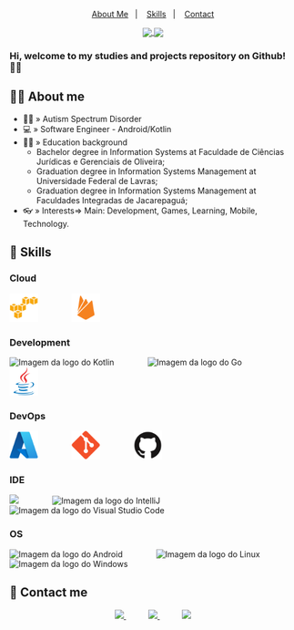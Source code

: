 <p align="center">
  <a href="#aboutme">About Me</a>&nbsp;&nbsp;&nbsp;|&nbsp;&nbsp;&nbsp;
  <a href="#skills">Skills</a>&nbsp;&nbsp;&nbsp;|&nbsp;&nbsp;&nbsp;
  <a href="#contactme">Contact</a>
</p>

<p align="center">
  <a href="https://github.com/anuraghazra/github-readme-stats">
    <img
      align="center"
      src="https://github-readme-stats.vercel.app/api/top-langs/?username=Kallrish&theme=chartreuse-dark&layout=compact"
    />
  </a>
  <a href="https://github.com/anuraghazra/github-readme-stats">
    <img
      align="center"
      src="https://github-readme-stats.vercel.app/api?username=Kallrish&count_private=true&show_icons=true&theme=chartreuse-dark&custom_title=Github%20Status&hide=issues"
    />
  </a>
</p>

### Hi, welcome to my studies and projects repository on Github! 🙋‍♂️

<p id ="aboutme" align="left"></p>

## 🐱‍💻 About me 

- 👨‍🦽  » Autism Spectrum Disorder
- 💻  » Software Engineer - Android/Kotlin
- 👨‍🎓  » Education background
  - Bachelor degree in Information Systems at Faculdade de Ciências Jurídicas e Gerenciais de Oliveira;
  - Graduation degree in Information Systems Management at Universidade Federal de Lavras;
  - Graduation degree in Information Systems Management at Faculdades Integradas de Jacarepaguá;
- 👓  » Interests=> Main: Development, Games, Learning, Mobile, Technology.

<p id ="skills" align="left"></p>

## 💪 Skills

### Cloud
<p>  
    <img height="50" src="https://raw.githubusercontent.com/devicons/devicon/master/icons/amazonwebservices/amazonwebservices-original.svg" alt="Imagem da logo da Amazon Web Services" title="Amazon Web Services">
    &nbsp;&nbsp;&nbsp;&nbsp;&nbsp;&nbsp;&nbsp;&nbsp;&nbsp;&nbsp;&nbsp;&nbsp;&nbsp;
    <img height="50" src="https://raw.githubusercontent.com/devicons/devicon/master/icons/firebase/firebase-plain.svg" alt="Imagem da logo do Firebase" title="Firebase">
<p></p>

### Development
<p>
    <img height="50" src="https://cdn.jsdelivr.net/gh/devicons/devicon/icons/kotlin/kotlin-original.svg" alt="Imagem da logo do Kotlin" title="Kotlin">
    &nbsp;&nbsp;&nbsp;&nbsp;&nbsp;&nbsp;&nbsp;&nbsp;&nbsp;&nbsp;&nbsp;&nbsp;&nbsp;
    <img height="50" src="https://cdn.jsdelivr.net/gh/devicons/devicon/icons/go/go-original-wordmark.svg" alt="Imagem da logo do Go" title="Go">
    &nbsp;&nbsp;&nbsp;&nbsp;&nbsp;&nbsp;&nbsp;&nbsp;&nbsp;&nbsp;&nbsp;&nbsp;&nbsp;
    <img height="50" src="https://raw.githubusercontent.com/devicons/devicon/master/icons/java/java-original.svg" alt="Imagem da logo do Java" title="Java">
<p></p>

### DevOps
<p>
    <img height="50" src="https://raw.githubusercontent.com/devicons/devicon/master/icons/azure/azure-original.svg" alt="Imagem da logo do Azure DevOps" title="Azure DevOps">
    &nbsp;&nbsp;&nbsp;&nbsp;&nbsp;&nbsp;&nbsp;&nbsp;&nbsp;&nbsp;&nbsp;&nbsp;&nbsp;
    <img height="50" src="https://raw.githubusercontent.com/devicons/devicon/master/icons/git/git-original.svg" alt="Imagem da logo do Git" title="Git">
    &nbsp;&nbsp;&nbsp;&nbsp;&nbsp;&nbsp;&nbsp;&nbsp;&nbsp;&nbsp;&nbsp;&nbsp;&nbsp;
    <img height="50" src="https://raw.githubusercontent.com/devicons/devicon/master/icons/github/github-original.svg" alt="Imagem da logo do Github" title="Github">
<p></p>

### IDE
<p>
    <img height="50" src="https://cdn.jsdelivr.net/gh/devicons/devicon/icons/androidstudio/androidstudio-original.svg">
     &nbsp;&nbsp;&nbsp;&nbsp;&nbsp;&nbsp;&nbsp;&nbsp;&nbsp;&nbsp;&nbsp;&nbsp;&nbsp;
    <img height="50" src="https://cdn.jsdelivr.net/gh/devicons/devicon/icons/intellij/intellij-original.svg" alt="Imagem da logo do IntelliJ" title="IntelliJ">
     &nbsp;&nbsp;&nbsp;&nbsp;&nbsp;&nbsp;&nbsp;&nbsp;&nbsp;&nbsp;&nbsp;&nbsp;&nbsp;
    <img height="50" src="https://cdn.jsdelivr.net/gh/devicons/devicon/icons/visualstudio/visualstudio-plain.svg" alt="Imagem da logo do Visual Studio Code" title="Visual Studio Code">
<p></p>

### OS
<p>
   <img height="50" src="https://cdn.jsdelivr.net/gh/devicons/devicon/icons/android/android-plain.svg" alt="Imagem da logo do Android" title="Android">
    &nbsp;&nbsp;&nbsp;&nbsp;&nbsp;&nbsp;&nbsp;&nbsp;&nbsp;&nbsp;&nbsp;&nbsp;&nbsp;
   <img height="50" src="https://cdn.jsdelivr.net/gh/devicons/devicon/icons/linux/linux-original.svg" alt="Imagem da logo do Linux" title="Linux">
    &nbsp;&nbsp;&nbsp;&nbsp;&nbsp;&nbsp;&nbsp;&nbsp;&nbsp;&nbsp;&nbsp;&nbsp;&nbsp;
   <img height="50" src="https://cdn.jsdelivr.net/gh/devicons/devicon/icons/windows8/windows8-original.svg" alt="Imagem da logo do Windows" title="Windows">
<p></p>

<p id ="contactme" align="left"></p>

## 📩 Contact me

<p align="center">
    <a href="https://github.com/Kallrish">
        <img  src="https://img.shields.io/badge/github-%23100000.svg?&style=for-the-badge&logo=github&logoColor=white&link=mailto:https://github.com/Kallrish">
    </a>
    &nbsp;&nbsp;&nbsp;&nbsp;&nbsp;&nbsp;&nbsp;&nbsp;&nbsp;
    <a href="mailto:kallrish@gmail.com">
        <img src="https://img.shields.io/badge/gmail-D14836?&style=for-the-badge&logo=gmail&logoColor=white&link=mailto:kallrish@gmail.com">
    </a>
    &nbsp;&nbsp;&nbsp;&nbsp;&nbsp;&nbsp;&nbsp;&nbsp;&nbsp;
    <a href="https://www.linkedin.com/in/ojonatasribeiro/">
        <img src="https://img.shields.io/badge/linkedin-%230077B5.svg?&style=for-the-badge&logo=linkedin&logoColor=white&link=mailto:https://www.linkedin.com/in/ojonatasribeiro/">
    </a>
</p>

